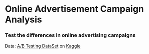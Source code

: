 # Online Advertisement Campaign Analysis

### Test the differences in online advertising campaigns

Data: [A/B Testing DataSet](https://www.kaggle.com/datasets/amirmotefaker/ab-testing-dataset) on [Kaggle](https://www.kaggle.com/)
